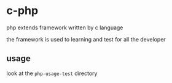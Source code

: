 # c-php
php extends framework written by c language

the framework is used to learning and test for all the developer

## usage
look at the `php-usage-test` directory
